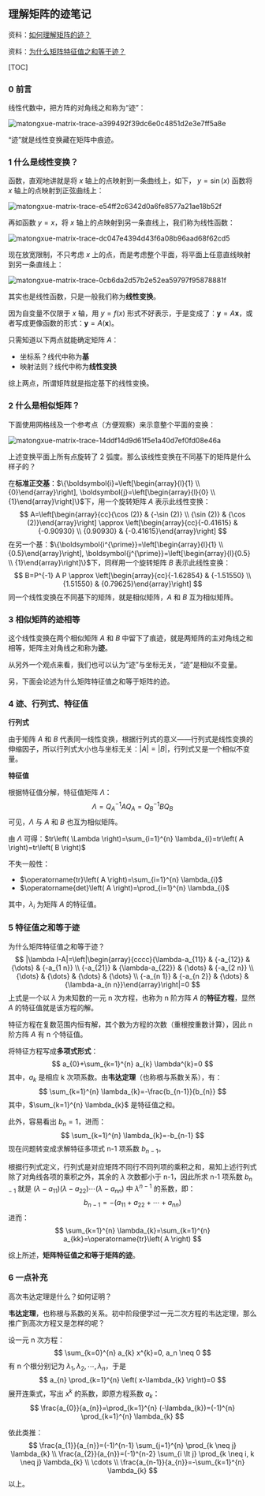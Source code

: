 理解矩阵的迹笔记
------------------------

资料：[如何理解矩阵的迹？](<https://www.matongxue.com/madocs/483/>) 

资料：[为什么矩阵特征值之和等于迹？](<https://zhuanlan.zhihu.com/p/39313619>) 

[TOC]

### 0 前言

线性代数中，把方阵的对角线之和称为“迹”：

![matongxue-matrix-trace-a399492f39dc6e0c4851d2e3e7ff5a8e](C:\Users\Joee\Desktop\github\homepage\about-math\static\images\matongxue-matrix-trace-a399492f39dc6e0c4851d2e3e7ff5a8e.jpg)

“迹”就是线性变换藏在矩阵中痕迹。

### 1 什么是线性变换？

函数，直观地讲就是将 $x$ 轴上的点映射到一条曲线上，如下， $y=\sin(x)$ 函数将 $x$ 轴上的点映射到正弦曲线上：

![matongxue-matrix-trace-e54ff2c6342d0a6fe8577a21ae18b52f](C:\Users\Joee\Desktop\github\homepage\about-math\static\images\matongxue-matrix-trace-e54ff2c6342d0a6fe8577a21ae18b52f.webp)

再如函数 $y=x$，将 $x$ 轴上的点映射到另一条直线上，我们称为线性函数：

![matongxue-matrix-trace-dc047e4394d43f6a08b96aad68f62cd5](C:\Users\Joee\Desktop\github\homepage\about-math\static\images\matongxue-matrix-trace-dc047e4394d43f6a08b96aad68f62cd5.webp)

现在放宽限制，不只考虑 $x$ 上的点，而是考虑整个平面，将平面上任意直线映射到另一条直线上：

![matongxue-matrix-trace-0cb6da2d57b2e52ea59797f95878881f](C:\Users\Joee\Desktop\github\homepage\about-math\static\images\matongxue-matrix-trace-0cb6da2d57b2e52ea59797f95878881f.webp)

其实也是线性函数，只是一般我们称为**线性变换**。

因为自变量不仅限于 $x$ 轴，用 $y=f(x)$ 形式不好表示，于是变成了：$\boldsymbol{y}=A \boldsymbol{x}$，或者写成更像函数的形式：$\boldsymbol{y}=A(\boldsymbol{x})$。

只需知道以下两点就能确定矩阵 $A$：

- 坐标系？线代中称为**基**
- 映射法则？线代中称为**线性变换**

综上两点，所谓矩阵就是指定基下的线性变换。

### 2 什么是相似矩阵？

下面使用网格线及一个参考点（方便观察）来示意整个平面的变换：

![matongxue-matrix-trace-14ddf14d9d61f5e1a40d7ef0fd08e46a](C:\Users\Joee\Desktop\github\homepage\about-math\static\images\matongxue-matrix-trace-14ddf14d9d61f5e1a40d7ef0fd08e46a.webp)

上述变换平面上所有点旋转了 2 弧度。那么该线性变换在不同基下的矩阵是什么样子的？

在**标准正交基**：$\{\boldsymbol{i}=\left[\begin{array}{l}{1} \\ {0}\end{array}\right], \boldsymbol{j}=\left[\begin{array}{l}{0} \\ {1}\end{array}\right]\}$下，用一个旋转矩阵 $A$ 表示此线性变换：
$$
A=\left[\begin{array}{cc}{\cos (2)} & {-\sin (2)} \\ {\sin (2)} & {\cos (2)}\end{array}\right] \approx \left[\begin{array}{cc}{-0.41615} & {-0.90930} \\ {0.90930} & {-0.41615}\end{array}\right]
$$
在另一个基：$\{\boldsymbol{i^{\prime}}=\left[\begin{array}{l}{1} \\ {0.5}\end{array}\right], \boldsymbol{j^{\prime}}=\left[\begin{array}{l}{0.5} \\ {1}\end{array}\right]\}$下，同样用一个旋转矩阵 $B$ 表示此线性变换：
$$
B=P^{-1} A P \approx \left[\begin{array}{cc}{-1.62854} & {-1.51550} \\ {1.51550} & {0.79625}\end{array}\right]
$$
同一个线性变换在不同基下的矩阵，就是相似矩阵，$A$ 和 $B$ 互为相似矩阵。

### 3 相似矩阵的迹相等

这个线性变换在两个相似矩阵 $A$ 和 $B$ 中留下了痕迹，就是两矩阵的主对角线之和相等，矩阵主对角线之和称为**迹**。

从另外一个观点来看，我们也可以认为“迹”与坐标无关，“迹”是相似不变量。

另，下面会论述为什么矩阵特征值之和等于矩阵的迹。

### 4 迹、行列式、特征值

**行列式**

由于矩阵 $A$ 和 $B$ 代表同一线性变换，根据行列式的意义——行列式是线性变换的伸缩因子，所以行列式大小也与坐标无关：$|A|=|B|$，行列式又是一个相似不变量。

**特征值**

根据特征值分解，特征值矩阵 $\Lambda$：
$$
\Lambda=Q_{A}^{-1} A Q_{A}=Q_{B}^{-1} B Q_{B}
$$
可见，$\Lambda$ 与 $A$ 和 $B$ 也互为相似矩阵。

由 $\Lambda$ 可得：$tr\left( \Lambda \right)=\sum_{i=1}^{n} \lambda_{i}=tr\left( A \right)=tr\left( B \right)$ 

不失一般性：

- $\operatorname{tr}\left( A \right)=\sum_{i=1}^{n} \lambda_{i}$ 
- $\operatorname{det}\left( A \right)=\prod_{i=1}^{n} \lambda_{i}$ 

其中，$\lambda_{i}$ 为矩阵 $A$ 的特征值。

### 5 特征值之和等于迹

为什么矩阵特征值之和等于迹？
$$
|\lambda I-A|=\left|\begin{array}{cccc}{\lambda-a_{11}} & {-a_{12}} & {\dots} & {-a_{1 n}} \\ {-a_{21}} & {\lambda-a_{22}} & {\dots} & {-a_{2 n}} \\ {\dots} & {\dots} & {\dots} & {\dots} \\ {-a_{n 1}} & {-a_{n 2}} & {\dots} & {\lambda-a_{n n}}\end{array}\right|=0
$$
上式是一个以 $\lambda$ 为未知数的一元 n 次方程，也称为 n 阶方阵 $A$ 的**特征方程**，显然 $A$ 的特征值就是该方程的解。

特征方程在复数范围内恒有解，其个数为方程的次数（重根按重数计算），因此 n 阶方阵 $A$ 有 n 个特征值。

将特征方程写成**多项式形式**：
$$
a_{0}+\sum_{k=1}^{n} a_{k} \lambda^{k}=0
$$
其中，$a_{k}$ 是相应 k 次项系数。由**韦达定理**（也称根与系数关系），有：
$$
\sum_{k=1}^{n} \lambda_{k}=-\frac{b_{n-1}}{b_{n}}
$$
其中，$\sum_{k=1}^{n} \lambda_{k}$ 是特征值之和。

此外，容易看出 $b_{n}=1$，进而：
$$
\sum_{k=1}^{n} \lambda_{k}=-b_{n-1}
$$
现在问题转变成求解特征多项式 n-1 项系数 $b_{n-1}$。

根据行列式定义，行列式是对应矩阵不同行不同列项的乘积之和，易知上述行列式除了对角线各项的乘积之外，其余的 $\lambda$ 次数都小于 n-1，因此所求 n-1 项系数 $b_{n-1}$ 就是 $(\lambda-a_{11}) (\lambda-a_{22}) \cdots (\lambda-a_{nn})$ 中 $\lambda^{n-1}$ 的系数，即：
$$
b_{n-1}=-\left( a_{11}+a_{22}+\cdots+a_{nn} \right)
$$
进而：
$$
\sum_{k=1}^{n} \lambda_{k}=\sum_{k=1}^{n} a_{kk}=\operatorname{tr}\left( A \right)
$$


综上所述，**矩阵特征值之和等于矩阵的迹**。

### 6 一点补充

高次韦达定理是什么？如何证明？

**韦达定理**，也称根与系数的关系。初中阶段便学过一元二次方程的韦达定理，那么推广到高次方程又是怎样的呢？

设一元 n 次方程：
$$
\sum_{k=0}^{n} a_{k} x^{k}=0, a_n \neq 0
$$
有 n 个根分别记为 $\lambda_{1}, \lambda_{2}, \cdots , \lambda_{n}$，于是
$$
a_{n} \prod_{k=1}^{n} \left( x-\lambda_{k} \right)=0
$$
展开连乘式，写出 $x^{k}$ 的系数，即原方程系数 $a_{k}$：
$$
\frac{a_{0}}{a_{n}}=\prod_{k=1}^{n} (-\lambda_{k})=(-1)^{n} \prod_{k=1}^{n} \lambda_{k}
$$


依此类推：
$$
\frac{a_{1}}{a_{n}}=(-1)^{n-1} \sum_{j=1}^{n} \prod_{k \neq j} \lambda_{k} \\
\frac{a_{2}}{a_{n}}=(-1)^{n-2} \sum_{i \lt j} \prod_{k \neq i, k \neq j} \lambda_{k} \\
\cdots \\
\frac{a_{n-1}}{a_{n}}=-\sum_{k=1}^{n} \lambda_{k}
$$
以上。

